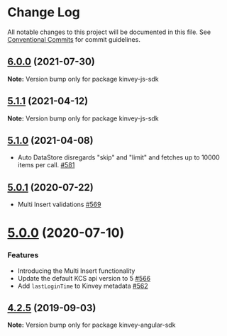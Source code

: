 # Change Log

All notable changes to this project will be documented in this file.
See [Conventional Commits](https://conventionalcommits.org) for commit guidelines.

## [6.0.0](https://github.com/Kinvey/js-sdk/compare/kinvey-angular-sdk@5.1.1...kinvey-angular-sdk@6.0.0) (2021-07-30)

**Note:** Version bump only for package kinvey-js-sdk





## [5.1.1](https://github.com/Kinvey/js-sdk/compare/kinvey-angular-sdk@5.1.0...kinvey-angular-sdk@5.1.1) (2021-04-12)

**Note:** Version bump only for package kinvey-js-sdk





## [5.1.0](https://github.com/Kinvey/js-sdk/compare/kinvey-angular-sdk@5.0.1...kinvey-angular-sdk@5.1.0) (2021-04-08)

* Auto DataStore disregards "skip" and "limit" and fetches up to 10000 items per call. [#581](https://github.com/Kinvey/js-sdk/pull/581)





## [5.0.1](https://github.com/Kinvey/js-sdk/compare/kinvey-angular-sdk@5.0.0...kinvey-angular-sdk@5.0.1) (2020-07-22)

* Multi Insert validations [#569](https://github.com/Kinvey/js-sdk/pull/569)





# [5.0.0](https://github.com/Kinvey/js-sdk/compare/kinvey-angular-sdk@4.2.5...kinvey-angular-sdk@5.0.0) (2020-07-10)

### Features

* Introducing the Multi Insert functionality
* Update the default KCS api version to 5 [#566](https://github.com/Kinvey/js-sdk/pull/566)
* Add `lastLoginTime` to Kinvey metadata [#562](https://github.com/Kinvey/js-sdk/pull/562)





## [4.2.5](https://github.com/Kinvey/js-sdk/compare/kinvey-angular-sdk@4.2.3...kinvey-angular-sdk@4.2.5) (2019-09-03)

**Note:** Version bump only for package kinvey-angular-sdk
